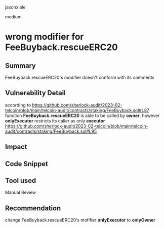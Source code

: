 jasonxiale

medium

# wrong modifier for FeeBuyback.rescueERC20

## Summary
FeeBuyback.rescueERC20's modifier doesn't conform with its comments

## Vulnerability Detail
according to https://github.com/sherlock-audit/2023-02-telcoin/blob/main/telcoin-audit/contracts/staking/FeeBuyback.sol#L87
function __FeeBuyback.rescueERC20__ is able to be called by __owner__, however __onlyExecutor__ restricts its caller as only __executor__
https://github.com/sherlock-audit/2023-02-telcoin/blob/main/telcoin-audit/contracts/staking/FeeBuyback.sol#L95

## Impact

## Code Snippet

## Tool used

Manual Review

## Recommendation
change FeeBuyback.rescueERC20's mofifier __onlyExecutor__ to __onlyOwner__
